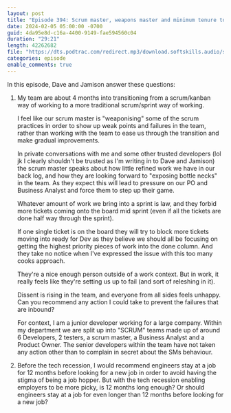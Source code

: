 ```yaml
---
layout: post
title: "Episode 394: Scrum master, weapons master and minimum tenure to not look bad"
date: 2024-02-05 05:00:00 -0700
guid: 4da95e8d-c16a-4400-9149-fae594560c04
duration: "29:21"
length: 42262682
file: "https://dts.podtrac.com/redirect.mp3/download.softskills.audio/sse-394.mp3"
categories: episode
enable_comments: true
---
```


In this episode, Dave and Jamison answer these questions:

1. My team are about 4 months into transitioning from a scrum/kanban way of working to a more traditional scrum/sprint way of working.
   
   I feel like our scrum master is "weaponising" some of the scrum practices in order to show up weak points and failures in the team, rather than working with the team to ease us through the transition and make gradual improvements.
   
   In private conversations with me and some other trusted developers (lol jk I clearly shouldn't be trusted as I'm writing in to Dave and Jamison) the scrum master speaks about how little refined work we have in our back log, and how they are looking forward to "exposing bottle necks" in the team. As they expect this will lead to pressure on our PO and Business Analyst and force them to step up their game.
   
   Whatever amount of work we bring into a sprint is law, and they forbid more tickets coming onto the board mid sprint (even if all the tickets are done half way through the sprint).
   
   If one single ticket is on the board they will try to block more tickets moving into ready for Dev as they believe we should all be focusing on getting the highest priority pieces of work into the done column. And they take no notice when I've expressed the issue with this too many cooks approach.
   
   They're a nice enough person outside of a work context. But in work, it really feels like they're setting us up to fail (and sort of releshing in it).
   
   Dissent is rising in the team, and everyone from all sides feels unhappy. Can you recommend any action I could take to prevent the failures that are inbound?
   
   For context, I am a junior developer working for a large company. Within my department we are split up into "SCRUM" teams made up of around 6 Developers, 2 testers, a scrum master, a Business Analyst and a Product Owner. The senior developers within the team have not taken any action other than to complain in secret about the SMs behaviour.

2. Before the tech recession, I would recommend engineers stay at a job for 12 months before looking for a new job in order to avoid having the stigma of being a job hopper. But with the tech recession enabling employers to be more picky, is 12 months long enough? Or should engineers stay at a job for even longer than 12 months before looking for a new job?
